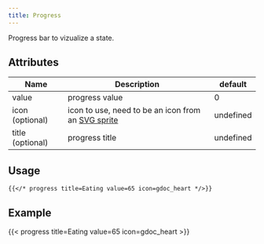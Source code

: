 ```yaml
---
title: Progress
---
```


Progress bar to vizualize a state.

## Attributes

| Name             | Description                                                                      | default   |
| ---------------- | -------------------------------------------------------------------------------- | --------- |
| value            | progress value                                                                   | 0         |
| icon (optional)  | icon to use, need to be an icon from an [SVG sprite](/posts/features/icon-sets/) | undefined |
| title (optional) | progress title                                                                   | undefined |

## Usage

<!-- prettier-ignore-start -->
```tpl
{{</* progress title=Eating value=65 icon=gdoc_heart */>}}
```
<!-- prettier-ignore-end -->

## Example

<!-- prettier-ignore-start -->
<!-- spellchecker-disable -->
{{< progress title=Eating value=65 icon=gdoc_heart >}}
<!-- spellchecker-enable -->
<!-- prettier-ignore-end -->
